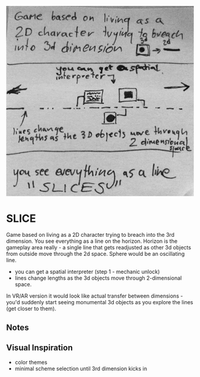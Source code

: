 ![](IMG_6362.jpg)

# SLICE

Game based on living as a 2D character trying to breach into the 3rd dimension. You see everything as a line on the horizon. Horizon is the gameplay area really - a single line that gets readjusted as other 3d objects from outside move through the 2d space. Sphere would be an oscillating line.

- you can get a spatial interpreter (step 1 - mechanic unlock)
- lines change lengths as the 3d objects move through 2-dimensional space.

In VR/AR version it would look like actual transfer between dimensions - you'd suddenly start seeing monumental 3d objects as you explore the lines (get closer to them).

## Notes

## Visual Inspiration 

- color themes
- minimal scheme selection until 3rd dimension kicks in
